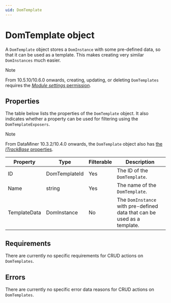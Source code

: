 ```yaml
---
uid: DomTemplate
---
```


# DomTemplate object

A `DomTemplate` object stores a `DomInstance` with some pre-defined data, so that it can be used as a template. This makes creating very similar `DomInstances` much easier.

> [!NOTE]
> From 10.5.10/10.6.0 onwards, creating, updating, or deleting `DomTemplates` requires the [*Module settings* permission](xref:DOM_security#module-settings-user-permission).

## Properties

The table below lists the properties of the `DomTemplate` object. It also indicates whether a property can be used for filtering using the `DomTemplateExposers`.

> [!NOTE]
> From DataMiner 10.3.2/10.4.0 onwards, the `DomTemplate` object also has [the *ITrackBase* properties](xref:DOM_objects#itrackbase-properties).

| Property | Type | Filterable | Description |
|--|--|--|--|
| ID | DomTemplateId | Yes | The ID of the `DomTemplate`. |
| Name | string | Yes | The name of the `DomTemplate`. |
| TemplateData | DomInstance | No | The `DomInstance` with pre-defined data that can be used as a template. |

## Requirements

There are currently no specific requirements for CRUD actions on `DomTemplates`.

## Errors

There are currently no specific error data reasons for CRUD actions on `DomTemplates`.
